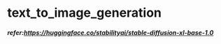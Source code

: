 # text_to_image_generation


##### refer:https://huggingface.co/stabilityai/stable-diffusion-xl-base-1.0
